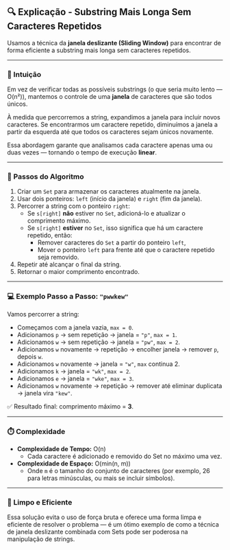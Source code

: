 ## 🔍 Explicação - Substring Mais Longa Sem Caracteres Repetidos

Usamos a técnica da **janela deslizante (Sliding Window)** para encontrar de forma eficiente a substring mais longa sem caracteres repetidos.

---

### 🧠 Intuição

Em vez de verificar todas as possíveis substrings (o que seria muito lento — O(n²)), mantemos o controle de uma **janela** de caracteres que são todos únicos.

À medida que percorremos a string, expandimos a janela para incluir novos caracteres. Se encontrarmos um caractere repetido, diminuímos a janela a partir da esquerda até que todos os caracteres sejam únicos novamente.

Essa abordagem garante que analisamos cada caractere apenas uma ou duas vezes — tornando o tempo de execução **linear**.

---

### 🧰 Passos do Algoritmo

1. Criar um `Set` para armazenar os caracteres atualmente na janela.
2. Usar dois ponteiros: `left` (início da janela) e `right` (fim da janela).
3. Percorrer a string com o ponteiro `right`:
   - Se `s[right]` **não** estiver no `Set`, adicioná-lo e atualizar o comprimento máximo.
   - Se `s[right]` **estiver** no `Set`, isso significa que há um caractere repetido, então:
     - Remover caracteres do `Set` a partir do ponteiro `left`,
     - Mover o ponteiro `left` para frente até que o caractere repetido seja removido.
4. Repetir até alcançar o final da string.
5. Retornar o maior comprimento encontrado.

---

### 💻 Exemplo Passo a Passo: `"pwwkew"`

Vamos percorrer a string:

- Começamos com a janela vazia, `max = 0`.
- Adicionamos `p` → sem repetição → janela = `"p"`, `max = 1`.
- Adicionamos `w` → sem repetição → janela = `"pw"`, `max = 2`.
- Adicionamos `w` novamente → repetição → encolher janela → remover `p`, depois `w`.
- Adicionamos `w` novamente → janela = `"w"`, `max` continua 2.
- Adicionamos `k` → janela = `"wk"`, `max = 2`.
- Adicionamos `e` → janela = `"wke"`, `max = 3`.
- Adicionamos `w` novamente → repetição → remover até eliminar duplicata → janela vira `"kew"`.

✅ Resultado final: comprimento máximo = **3**.

---

### ⏱️ Complexidade

- **Complexidade de Tempo:** O(n)  
  - Cada caractere é adicionado e removido do Set no máximo uma vez.
- **Complexidade de Espaço:** O(min(n, m))  
  - Onde `m` é o tamanho do conjunto de caracteres (por exemplo, 26 para letras minúsculas, ou mais se incluir símbolos).

---

### 🧼 Limpo e Eficiente

Essa solução evita o uso de força bruta e oferece uma forma limpa e eficiente de resolver o problema — é um ótimo exemplo de como a técnica de janela deslizante combinada com Sets pode ser poderosa na manipulação de strings.
